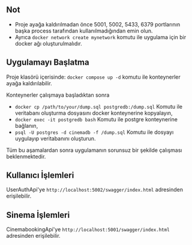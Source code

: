 ## Not
- Proje ayağa kaldırılmadan önce 5001, 5002, 5433, 6379 portlarının başka process tarafından kullanılmadığından emin olun.
- Ayrıca ```docker network create mynetwork``` komutu ile uygulama için bir docker ağı oluşturulmalıdır.

## Uygulamayı Başlatma
Proje klasörü içerisinde:
```docker compose up -d```
komutu ile konteynerler ayağa kaldırılabilir.

Konteynerler çalışmaya başladıktan sonra

- ```docker cp /path/to/your/dump.sql postgredb:/dump.sql``` Komutu ile veritabanı oluşturma dosyasını docker konteynerine kopyalayın,
- ```docker exec -it postgredb bash``` Komutu ile postgre konteynerine bağlanın,
- ```psql -U postgres -d cinemadb -f /dump.sql``` Komutu ile dosyayı uygulayıp veritabanını oluşturun.

Tüm bu aşamalardan sonra uygulamanın sorunsuz bir şekilde çalışması beklenmektedir.

## Kullanıcı İşlemleri
UserAuthApi'ye ```http://localhost:5002/swagger/index.html``` adresinden erişilebilir.

## Sinema İşlemleri
CinemabookingApi'ye ```http://localhost:5001/swagger/index.html``` adresinden erişilebilir.

